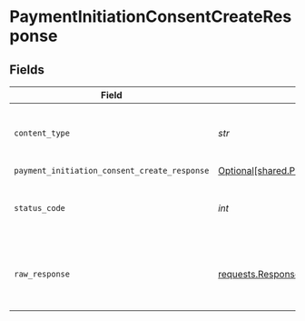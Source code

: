 # PaymentInitiationConsentCreateResponse


## Fields

| Field                                                                                                                    | Type                                                                                                                     | Required                                                                                                                 | Description                                                                                                              |
| ------------------------------------------------------------------------------------------------------------------------ | ------------------------------------------------------------------------------------------------------------------------ | ------------------------------------------------------------------------------------------------------------------------ | ------------------------------------------------------------------------------------------------------------------------ |
| `content_type`                                                                                                           | *str*                                                                                                                    | :heavy_check_mark:                                                                                                       | HTTP response content type for this operation                                                                            |
| `payment_initiation_consent_create_response`                                                                             | [Optional[shared.PaymentInitiationConsentCreateResponse]](../../models/shared/paymentinitiationconsentcreateresponse.md) | :heavy_minus_sign:                                                                                                       | OK                                                                                                                       |
| `status_code`                                                                                                            | *int*                                                                                                                    | :heavy_check_mark:                                                                                                       | HTTP response status code for this operation                                                                             |
| `raw_response`                                                                                                           | [requests.Response](https://requests.readthedocs.io/en/latest/api/#requests.Response)                                    | :heavy_check_mark:                                                                                                       | Raw HTTP response; suitable for custom response parsing                                                                  |